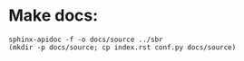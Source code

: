 # Make docs:
```
sphinx-apidoc -f -o docs/source ../sbr
(mkdir -p docs/source; cp index.rst conf.py docs/source)
```
